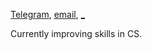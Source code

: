 <a href="https://telegram.me/lusm554">Telegram</a>, <a href="mailto:loveyousomuch554@gmail.com">email</a>, <a href="https://lusm554.github.io">_</a> <br>

Currently improving skills in CS.

